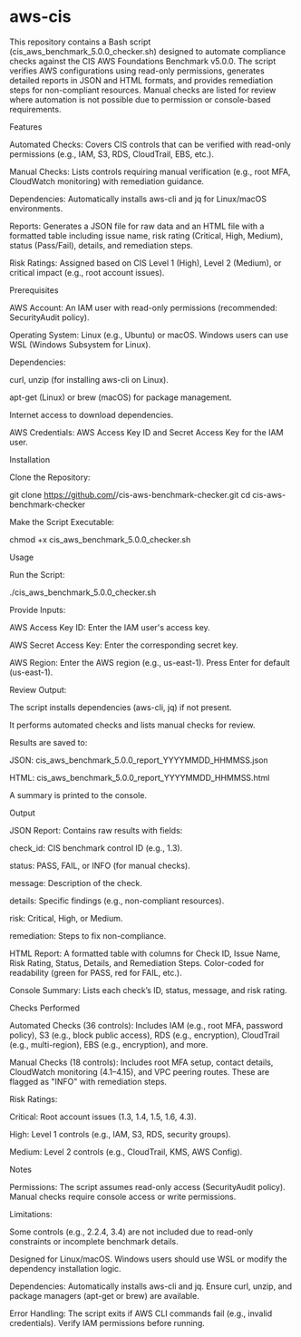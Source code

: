 # aws-cis
This repository contains a Bash script (cis_aws_benchmark_5.0.0_checker.sh) designed to automate compliance checks against the CIS AWS Foundations Benchmark v5.0.0. The script verifies AWS configurations using read-only permissions, generates detailed reports in JSON and HTML formats, and provides remediation steps for non-compliant resources. Manual checks are listed for review where automation is not possible due to permission or console-based requirements.

Features





Automated Checks: Covers CIS controls that can be verified with read-only permissions (e.g., IAM, S3, RDS, CloudTrail, EBS, etc.).



Manual Checks: Lists controls requiring manual verification (e.g., root MFA, CloudWatch monitoring) with remediation guidance.



Dependencies: Automatically installs aws-cli and jq for Linux/macOS environments.



Reports: Generates a JSON file for raw data and an HTML file with a formatted table including issue name, risk rating (Critical, High, Medium), status (Pass/Fail), details, and remediation steps.



Risk Ratings: Assigned based on CIS Level 1 (High), Level 2 (Medium), or critical impact (e.g., root account issues).

Prerequisites





AWS Account: An IAM user with read-only permissions (recommended: SecurityAudit policy).



Operating System: Linux (e.g., Ubuntu) or macOS. Windows users can use WSL (Windows Subsystem for Linux).



Dependencies:





curl, unzip (for installing aws-cli on Linux).



apt-get (Linux) or brew (macOS) for package management.



Internet access to download dependencies.



AWS Credentials: AWS Access Key ID and Secret Access Key for the IAM user.

Installation





Clone the Repository:

git clone https://github.com/<your-username>/cis-aws-benchmark-checker.git
cd cis-aws-benchmark-checker



Make the Script Executable:

chmod +x cis_aws_benchmark_5.0.0_checker.sh

Usage





Run the Script:

./cis_aws_benchmark_5.0.0_checker.sh



Provide Inputs:





AWS Access Key ID: Enter the IAM user's access key.



AWS Secret Access Key: Enter the corresponding secret key.



AWS Region: Enter the AWS region (e.g., us-east-1). Press Enter for default (us-east-1).



Review Output:





The script installs dependencies (aws-cli, jq) if not present.



It performs automated checks and lists manual checks for review.



Results are saved to:





JSON: cis_aws_benchmark_5.0.0_report_YYYYMMDD_HHMMSS.json



HTML: cis_aws_benchmark_5.0.0_report_YYYYMMDD_HHMMSS.html



A summary is printed to the console.

Output





JSON Report: Contains raw results with fields:





check_id: CIS benchmark control ID (e.g., 1.3).



status: PASS, FAIL, or INFO (for manual checks).



message: Description of the check.



details: Specific findings (e.g., non-compliant resources).



risk: Critical, High, or Medium.



remediation: Steps to fix non-compliance.



HTML Report: A formatted table with columns for Check ID, Issue Name, Risk Rating, Status, Details, and Remediation Steps. Color-coded for readability (green for PASS, red for FAIL, etc.).



Console Summary: Lists each check’s ID, status, message, and risk rating.

Checks Performed





Automated Checks (36 controls): Includes IAM (e.g., root MFA, password policy), S3 (e.g., block public access), RDS (e.g., encryption), CloudTrail (e.g., multi-region), EBS (e.g., encryption), and more.



Manual Checks (18 controls): Includes root MFA setup, contact details, CloudWatch monitoring (4.1–4.15), and VPC peering routes. These are flagged as "INFO" with remediation steps.



Risk Ratings:





Critical: Root account issues (1.3, 1.4, 1.5, 1.6, 4.3).



High: Level 1 controls (e.g., IAM, S3, RDS, security groups).



Medium: Level 2 controls (e.g., CloudTrail, KMS, AWS Config).

Notes





Permissions: The script assumes read-only access (SecurityAudit policy). Manual checks require console access or write permissions.



Limitations:





Some controls (e.g., 2.2.4, 3.4) are not included due to read-only constraints or incomplete benchmark details.



Designed for Linux/macOS. Windows users should use WSL or modify the dependency installation logic.



Dependencies: Automatically installs aws-cli and jq. Ensure curl, unzip, and package managers (apt-get or brew) are available.



Error Handling: The script exits if AWS CLI commands fail (e.g., invalid credentials). Verify IAM permissions before running.
